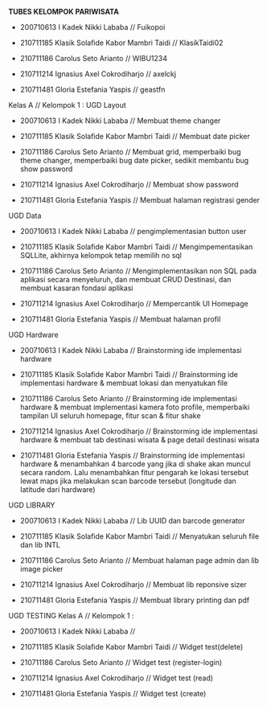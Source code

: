 **TUBES KELOMPOK PARIWISATA**
- 200710613 I Kadek Nikki Lababa // Fuikopoi

- 210711185 Klasik Solafide Kabor Mambri Taidi //  KlasikTaidi02

- 210711186 Carolus Seto Arianto // WIBU1234

- 210711214 Ignasius Axel Cokrodiharjo // axelckj

- 210711481 Gloria Estefania Yaspis // geastfn


Kelas A // Kelompok 1 :
UGD Layout
- 200710613 I Kadek Nikki Lababa // Membuat theme changer

- 210711185 Klasik Solafide Kabor Mambri Taidi //  Membuat date picker

- 210711186 Carolus Seto Arianto // Membuat grid, memperbaiki bug theme changer, memperbaiki bug date picker, sedikit membantu bug show password

- 210711214 Ignasius Axel Cokrodiharjo // Membuat show password

- 210711481 Gloria Estefania Yaspis // Membuat halaman registrasi gender

UGD Data
- 200710613 I Kadek Nikki Lababa // pengimplementasian button user

- 210711185 Klasik Solafide Kabor Mambri Taidi //  Mengimpementasikan SQLLite, akhirnya kelompok tetap memilih no sql

- 210711186 Carolus Seto Arianto // Mengimplementasikan non SQL pada aplikasi secara menyeluruh, dan membuat CRUD Destinasi, dan membuat kasaran fondasi aplikasi

- 210711214 Ignasius Axel Cokrodiharjo // Mempercantik UI Homepage

- 210711481 Gloria Estefania Yaspis // Membuat halaman profil

UGD Hardware
- 200710613 I Kadek Nikki Lababa // Brainstorming ide implementasi hardware

- 210711185 Klasik Solafide Kabor Mambri Taidi //  Brainstorming ide implementasi hardware & membuat lokasi dan menyatukan file

- 210711186 Carolus Seto Arianto // Brainstorming ide implementasi hardware & membuat implementasi kamera foto profile, memperbaiki tampilan UI seluruh homepage, fitur scan & fitur shake

- 210711214 Ignasius Axel Cokrodiharjo // Brainstorming ide implementasi hardware & membuat tab destinasi wisata & page detail destinasi wisata

- 210711481 Gloria Estefania Yaspis // Brainstorming ide implementasi hardware & menambahkan 4 barcode yang jika di shake akan muncul secara random. Lalu menambahkan fitur pengarah ke lokasi tersebut lewat maps jika melakukan scan barcode tersebut (longitude dan latitude dari hardware)

UGD LIBRARY
- 200710613 I Kadek Nikki Lababa // Lib UUID dan barcode generator

- 210711185 Klasik Solafide Kabor Mambri Taidi //  Menyatukan seluruh file dan lib INTL

- 210711186 Carolus Seto Arianto // Membuat halaman page admin dan lib image picker

- 210711214 Ignasius Axel Cokrodiharjo // Membuat lib reponsive sizer

- 210711481 Gloria Estefania Yaspis // Membuat library printing dan pdf

UGD TESTING
Kelas A // Kelompok 1 :

- 200710613 I Kadek Nikki Lababa // 

- 210711185 Klasik Solafide Kabor Mambri Taidi // Widget test(delete)

- 210711186 Carolus Seto Arianto // Widget test (register-login)

- 210711214 Ignasius Axel Cokrodiharjo // Widget test (read)

- 210711481 Gloria Estefania Yaspis // Widget test (create)
